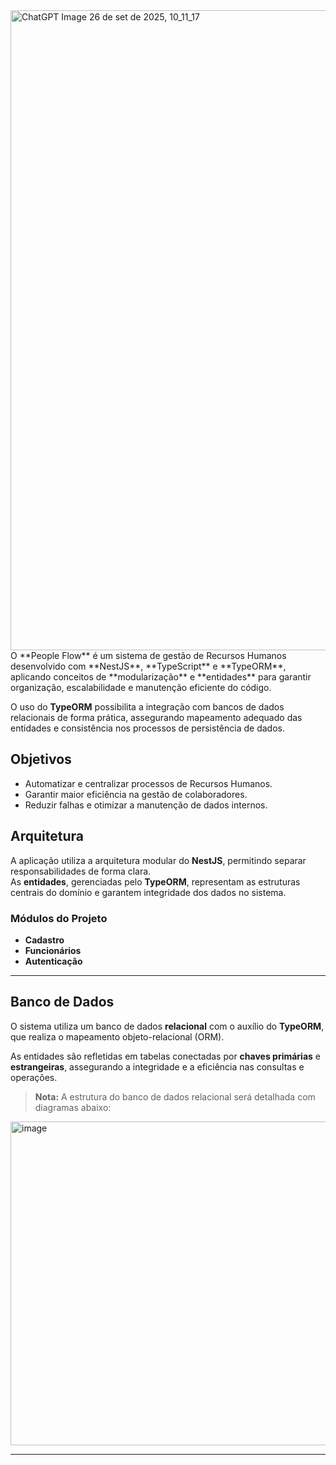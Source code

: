 <img width="1536" height="1024" alt="ChatGPT Image 26 de set  de 2025, 10_11_17" src="https://github.com/user-attachments/assets/ac677baa-cf7b-4fe1-89da-765baca1a193" />
O **People Flow** é um sistema de gestão de Recursos Humanos desenvolvido com **NestJS**, **TypeScript** e **TypeORM**, aplicando conceitos de **modularização** e **entidades** para garantir organização, escalabilidade e manutenção eficiente do código.  

O uso do **TypeORM** possibilita a integração com bancos de dados relacionais de forma prática, assegurando mapeamento adequado das entidades e consistência nos processos de persistência de dados.  

## Objetivos
- Automatizar e centralizar processos de Recursos Humanos.  
- Garantir maior eficiência na gestão de colaboradores.  
- Reduzir falhas e otimizar a manutenção de dados internos.  

## Arquitetura
A aplicação utiliza a arquitetura modular do **NestJS**, permitindo separar responsabilidades de forma clara.  
As **entidades**, gerenciadas pelo **TypeORM**, representam as estruturas centrais do domínio e garantem integridade dos dados no sistema.  

### Módulos do Projeto
- **Cadastro**  
- **Funcionários**  
- **Autenticação**  

---

## Banco de Dados
O sistema utiliza um banco de dados **relacional** com o auxílio do **TypeORM**, que realiza o mapeamento objeto-relacional (ORM).  

As entidades são refletidas em tabelas conectadas por **chaves primárias** e **estrangeiras**, assegurando a integridade e a eficiência nas consultas e operações.  

> **Nota:** A estrutura do banco de dados relacional será detalhada com diagramas abaixo:

<img width="777" height="518" alt="image" src="https://github.com/user-attachments/assets/a7c66f39-eb19-43ee-b2c6-2ffdab05231b" />


---
